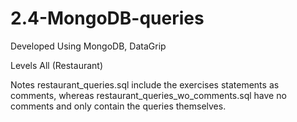 # 2.4-MongoDB-queries

Developed Using
MongoDB, DataGrip

Levels
All (Restaurant)

Notes
restaurant_queries.sql include the exercises statements as comments, whereas restaurant_queries_wo_comments.sql have no comments and only contain the queries themselves.
